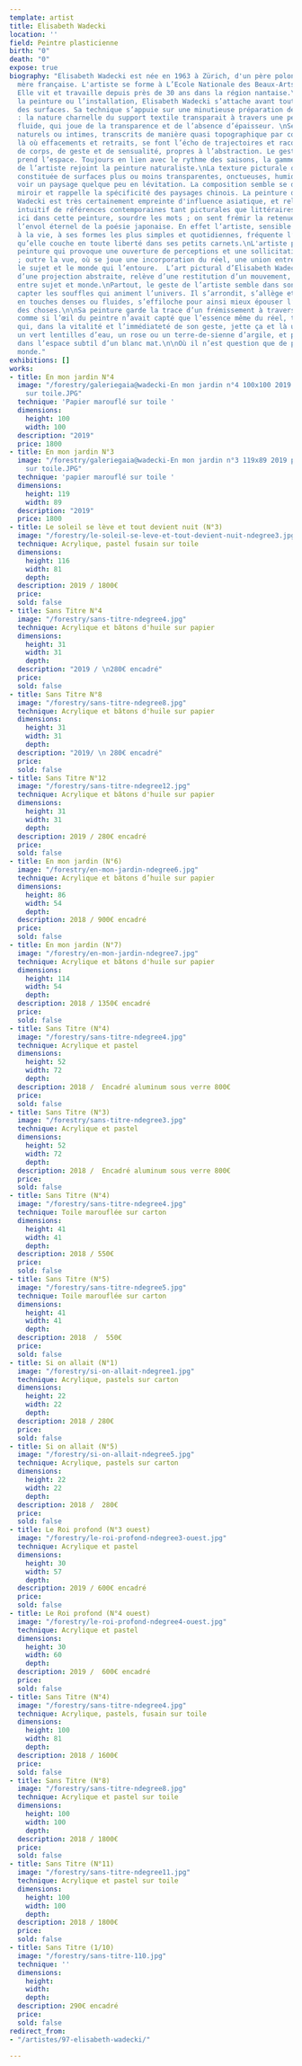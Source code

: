 ```yaml
---
template: artist
title: Elisabeth Wadecki
location: ''
field: Peintre plasticienne
birth: "0"
death: "0"
expose: true
biography: "Elisabeth Wadecki est née en 1963 à Zürich, d'un père polonais et d'une
  mère française. L'artiste se forme à L’Ecole Nationale des Beaux-Arts de Nancy.
  Elle vit et travaille depuis près de 30 ans dans la région nantaise.\nQu’elle choisisse
  la peinture ou l’installation, Elisabeth Wadecki s’attache avant tout à la sensualité
  des surfaces. Sa technique s’appuie sur une minutieuse préparation des surfaces
  : la nature charnelle du support textile transparait à travers une peinture extrêmement
  fluide, qui joue de la transparence et de l’absence d’épaisseur. \nSes paysages
  naturels ou intimes, transcrits de manière quasi topographique par couches successives,
  là où effacements et retraits, se font l’écho de trajectoires et racontent l’histoire
  de corps, de geste et de sensualité, propres à l’abstraction. Le geste étale, lisse,
  prend l’espace. Toujours en lien avec le rythme des saisons, la gamme chromatique
  de l’artiste rejoint la peinture naturaliste.\nLa texture picturale des toiles,
  constituée de surfaces plus ou moins transparentes, onctueuses, humides, donne à
  voir un paysage quelque peu en lévitation. La composition semble se déployer en
  miroir et rappelle la spécificité des paysages chinois. La peinture d’Elisabeth
  Wadecki est très certainement empreinte d'influence asiatique, et relève d’un mélange
  intuitif de références contemporaines tant picturales que littéraires. L’on sent
  ici dans cette peinture, sourdre les mots ; on sent frémir la retenue délicate et
  l’envol éternel de la poésie japonaise. En effet l’artiste, sensible à l’extrême
  à la vie, à ses formes les plus simples et quotidiennes, fréquente l’art des haïkus,
  qu’elle couche en toute liberté dans ses petits carnets.\nL'artiste propose une
  peinture qui provoque une ouverture de perceptions et une sollicitation des sens
  ; outre la vue, où se joue une incorporation du réel, une union entre le corps,
  le sujet et le monde qui l’entoure.  L’art pictural d’Elisabeth Wadecki, bien au-delà
  d’une projection abstraite, relève d’une restitution d’un mouvement, d’une circulation
  entre sujet et monde.\nPartout, le geste de l’artiste semble dans son élan, sa variété,
  capter les souffles qui animent l’univers. Il s’arrondit, s’allège et se fragmente
  en touches denses ou fluides, s’effiloche pour ainsi mieux épouser l’essence cachée
  des choses.\n\nSa peinture garde la trace d’un frémissement à travers le temps,
  comme si l’œil du peintre n’avait capté que l’essence même du réel, tel un calligraphe
  qui, dans la vitalité et l’immédiateté de son geste, jette ça et là un jaune moisson,
  un vert lentilles d’eau, un rose ou un terre-de-sienne d’argile, et prend son envol
  dans l’espace subtil d’un blanc mat.\n\nOù il n’est question que de présence au
  monde."
exhibitions: []
works:
- title: En mon jardin N°4
  image: "/forestry/galeriegaia@wadecki-En mon jardin n°4 100x100 2019 papier marouflé
    sur toile.JPG"
  technique: 'Papier marouflé sur toile '
  dimensions:
    height: 100
    width: 100
  description: "2019"
  price: 1800
- title: En mon jardin N°3
  image: "/forestry/galeriegaia@wadecki-En mon jardin n°3 119x89 2019 papier marouflé
    sur toile.JPG"
  technique: 'papier marouflé sur toile '
  dimensions:
    height: 119
    width: 89
  description: "2019"
  price: 1800
- title: Le soleil se lève et tout devient nuit (N°3)
  image: "/forestry/le-soleil-se-leve-et-tout-devient-nuit-ndegree3.jpg"
  technique: Acrylique, pastel fusain sur toile
  dimensions:
    height: 116
    width: 81
    depth: 
  description: 2019 / 1800€
  price: 
  sold: false
- title: Sans Titre N°4
  image: "/forestry/sans-titre-ndegree4.jpg"
  technique: Acrylique et bâtons d'huile sur papier
  dimensions:
    height: 31
    width: 31
    depth: 
  description: "2019 / \n280€ encadré"
  price: 
  sold: false
- title: Sans Titre N°8
  image: "/forestry/sans-titre-ndegree8.jpg"
  technique: Acrylique et bâtons d'huile sur papier
  dimensions:
    height: 31
    width: 31
    depth: 
  description: "2019/ \n 280€ encadré"
  price: 
  sold: false
- title: Sans Titre N°12
  image: "/forestry/sans-titre-ndegree12.jpg"
  technique: Acrylique et bâtons d'huile sur papier
  dimensions:
    height: 31
    width: 31
    depth: 
  description: 2019 / 280€ encadré
  price: 
  sold: false
- title: En mon jardin (N°6)
  image: "/forestry/en-mon-jardin-ndegree6.jpg"
  technique: Acrylique et bâtons d’huile sur papier
  dimensions:
    height: 86
    width: 54
    depth: 
  description: 2018 / 900€ encadré
  price: 
  sold: false
- title: En mon jardin (N°7)
  image: "/forestry/en-mon-jardin-ndegree7.jpg"
  technique: Acrylique et bâtons d'huile sur papier
  dimensions:
    height: 114
    width: 54
    depth: 
  description: 2018 / 1350€ encadré
  price: 
  sold: false
- title: Sans Titre (N°4)
  image: "/forestry/sans-titre-ndegree4.jpg"
  technique: Acrylique et pastel
  dimensions:
    height: 52
    width: 72
    depth: 
  description: 2018 /  Encadré aluminum sous verre 800€
  price: 
  sold: false
- title: Sans Titre (N°3)
  image: "/forestry/sans-titre-ndegree3.jpg"
  technique: Acrylique et pastel
  dimensions:
    height: 52
    width: 72
    depth: 
  description: 2018 /  Encadré aluminum sous verre 800€
  price: 
  sold: false
- title: Sans Titre (N°4)
  image: "/forestry/sans-titre-ndegree4.jpg"
  technique: Toile marouflée sur carton
  dimensions:
    height: 41
    width: 41
    depth: 
  description: 2018 / 550€
  price: 
  sold: false
- title: Sans Titre (N°5)
  image: "/forestry/sans-titre-ndegree5.jpg"
  technique: Toile marouflée sur carton
  dimensions:
    height: 41
    width: 41
    depth: 
  description: 2018  /  550€
  price: 
  sold: false
- title: Si on allait (N°1)
  image: "/forestry/si-on-allait-ndegree1.jpg"
  technique: Acrylique, pastels sur carton
  dimensions:
    height: 22
    width: 22
    depth: 
  description: 2018 / 280€
  price: 
  sold: false
- title: Si on allait (N°5)
  image: "/forestry/si-on-allait-ndegree5.jpg"
  technique: Acrylique, pastels sur carton
  dimensions:
    height: 22
    width: 22
    depth: 
  description: 2018 /  280€
  price: 
  sold: false
- title: Le Roi profond (N°3 ouest)
  image: "/forestry/le-roi-profond-ndegree3-ouest.jpg"
  technique: Acrylique et pastel
  dimensions:
    height: 30
    width: 57
    depth: 
  description: 2019 / 600€ encadré
  price: 
  sold: false
- title: Le Roi profond (N°4 ouest)
  image: "/forestry/le-roi-profond-ndegree4-ouest.jpg"
  technique: Acrylique et pastel
  dimensions:
    height: 30
    width: 60
    depth: 
  description: 2019 /  600€ encadré
  price: 
  sold: false
- title: Sans Titre (N°4)
  image: "/forestry/sans-titre-ndegree4.jpg"
  technique: Acrylique, pastels, fusain sur toile
  dimensions:
    height: 100
    width: 81
    depth: 
  description: 2018 / 1600€
  price: 
  sold: false
- title: Sans Titre (N°8)
  image: "/forestry/sans-titre-ndegree8.jpg"
  technique: Acrylique et pastel sur toile
  dimensions:
    height: 100
    width: 100
    depth: 
  description: 2018 / 1800€
  price: 
  sold: false
- title: Sans Titre (N°11)
  image: "/forestry/sans-titre-ndegree11.jpg"
  technique: Acrylique et pastel sur toile
  dimensions:
    height: 100
    width: 100
    depth: 
  description: 2018 / 1800€
  price: 
  sold: false
- title: Sans Titre (1/10)
  image: "/forestry/sans-titre-110.jpg"
  technique: ''
  dimensions:
    height: 
    width: 
    depth: 
  description: 290€ encadré
  price: 
  sold: false
redirect_from:
- "/artistes/97-elisabeth-wadecki/"

---
```

